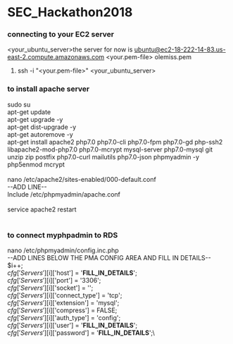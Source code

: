 # SEC_Hackathon2018

### connecting to your EC2 server
<your_ubuntu_server>the server for now is ubuntu@ec2-18-222-14-83.us-east-2.compute.amazonaws.com
<your.pem-file> olemiss.pem
 1. ssh -i "<your.pem-file>" <your_ubuntu_server>
 
 ### to install apache server
 sudo su <br />
apt-get update <br />
apt-get upgrade -y <br />
apt-get dist-upgrade -y <br />
apt-get autoremove -y <br />
apt-get install apache2 php7.0 php7.0-cli php7.0-fpm php7.0-gd php-ssh2 libapache2-mod-php7.0 php7.0-mcrypt mysql-server  php7.0-mysql git unzip zip postfix php7.0-curl mailutils php7.0-json phpmyadmin -y <br />
php5enmod mcrypt <br />
<br />
nano /etc/apache2/sites-enabled/000-default.conf <br />
--ADD LINE-- <br />
Include /etc/phpmyadmin/apache.conf <br />
<br />
service apache2 restart <br />
<br />
### to connect myphpadmin to RDS
nano /etc/phpmyadmin/config.inc.php <br />
--ADD LINES BELOW THE PMA CONFIG AREA AND FILL IN DETAILS-- <br />
$i++; <br />
$cfg['Servers'][$i]['host']          = '__FILL_IN_DETAILS__'; <br />
$cfg['Servers'][$i]['port']          = '3306'; <br />
$cfg['Servers'][$i]['socket']        = ''; <br />
$cfg['Servers'][$i]['connect_type']  = 'tcp'; <br />
$cfg['Servers'][$i]['extension']     = 'mysql'; <br />
$cfg['Servers'][$i]['compress']      = FALSE; <br />
$cfg['Servers'][$i]['auth_type']     = 'config'; <br />
$cfg['Servers'][$i]['user']          = '__FILL_IN_DETAILS__'; <br />
$cfg['Servers'][$i]['password']      = '__FILL_IN_DETAILS__';\ <br />


